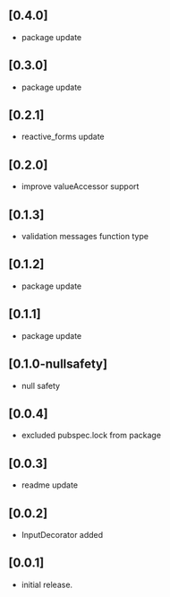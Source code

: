 ## [0.4.0]
* package update

## [0.3.0]
* package update

## [0.2.1]
* reactive_forms update

## [0.2.0]
* improve valueAccessor support

## [0.1.3]
* validation messages function type

## [0.1.2]
* package update

## [0.1.1]
* package update

## [0.1.0-nullsafety]
* null safety

## [0.0.4]
* excluded pubspec.lock from package

## [0.0.3]
* readme update

## [0.0.2]
* InputDecorator added

## [0.0.1]
* initial release.
